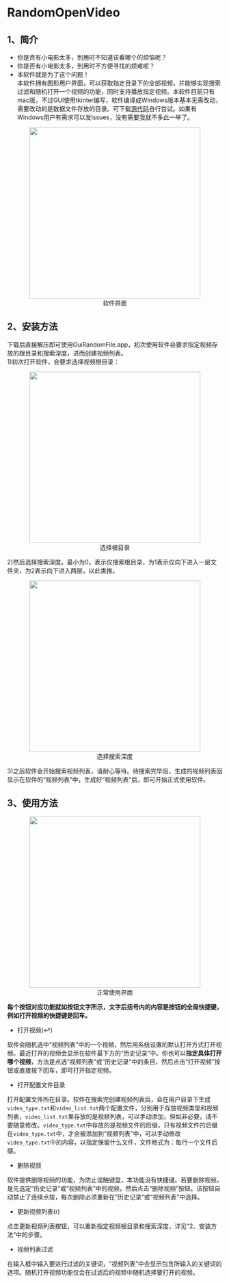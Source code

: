 # RandomOpenVideo
## 1、简介
* 你是否有小电影太多，到用时不知道该看哪个的烦恼呢？  
* 你是否有小电影太多，到用时不方便寻找的烦难呢？  
* 本软件就是为了这个问题！   
本软件拥有图形用户界面，可以获取指定目录下的全部视频，并能够实现搜索过滤和随机打开一个视频的功能，同时支持播放指定视频。本软件目前只有mac版，不过GUI使用tkinter编写，软件编译成Windows版本基本无需改动，需要改动的是数据文件存放的目录。可下载[源代码](https://raw.githubusercontent.com/skjgsk/RandomOpenVideo/master/GuiRandomFile.py)自行尝试。如果有Windows用户有需求可以发Issues，没有需要我就不多此一举了。  
<div align="center">
  <img src="https://github.com/skjgsk/RandomOpenVideo/blob/master/img/main_window.png" width="400"/>
  <div>软件界面</div>
</div>  

## 2、安装方法  
下载后直接解压即可使用GuiRandomFile.app，初次使用软件会要求指定视频存放的跟目录和搜索深度，进而创建视频列表。  
1)初次打开软件，会要求选择视频根目录：
<div align="center">
  <img src="https://github.com/skjgsk/RandomOpenVideo/blob/master/img/select_search_path.png" width="400"/>
  <div>选择根目录</div>
</div>  

2)然后选择搜索深度。最小为0，表示仅搜索根目录，为1表示仅向下进入一层文件夹，为2表示向下进入两层，以此类推。  
<div align="center">
  <img src="https://github.com/skjgsk/RandomOpenVideo/blob/master/img/select_search_deep.png" width="400"/>
  <div>选择搜索深度</div>
</div>   

3)之后软件会开始搜索视频列表，请耐心等待。待搜索完毕后，生成的视频列表回显示在软件的“视频列表”中，生成好“视频列表”后，即可开始正式使用软件。  
## 3、使用方法
<div align="center">
  <img src="https://github.com/skjgsk/RandomOpenVideo/blob/master/img/using.png" width="400"/>
  <div>正常使用界面</div>
</div> 

**每个按钮对应功能就如按钮文字所示，文字后括号内的内容是按钮的全局快捷键，例如打开视频的快捷键是回车。**
* 打开视频(↩︎)  

软件会随机选中“视频列表”中的一个视频，然后用系统设置的默认打开方式打开视频。最近打开的视频会显示在软件最下方的“历史记录”中。你也可以**指定具体打开哪个视频**，方法是点选“视频列表”或“历史记录”中的条目，然后点击“打开视频”按钮或直接按下回车，即可打开指定视频。
* 打开配置文件目录  

打开配置文件所在目录。软件在搜索完创建视频列表后，会在用户目录下生成`video_type.txt`和`video_list.txt`两个配置文件，分别用于存放视频类型和视频列表，`video_list.txt`里存放的是视频列表，可以手动添加，但如非必要，请不要随意修改。`video_type.txt`中存放的是视频文件的后缀，只有视频文件的后缀在`video_type.txt`中，才会被添加到“视频列表”中，可以手动修改`video_type.txt`中的内容，以指定保留什么文件，文件格式为：每行一个文件后缀。  
* 删除视频  

软件提供删除视频的功能，为防止误触键盘，本功能没有快捷键。若要删除视频，是先选定“历史记录”或“视频列表”中的视频，然后点击“删除视频”按钮。该按钮自动禁止了连续点按，每次删除必须重新在“历史记录“或“视频列表”中选择。  
* 更新视频列表(r)  

点击更新视频列表按钮，可以重新指定视频根目录和搜索深度，详见“2、安装方法”中的步骤。
* 视频列表过滤

在输入框中输入要进行过滤的关键词，“视频列表”中会显示包含所输入的关键词的选项。随机打开视频功能仅会在过滤后的视频中随机选择要打开的视频。


